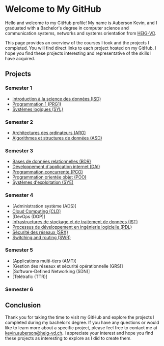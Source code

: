 # Welcome to My GitHub

Hello and welcome to my GitHub profile! My name is Auberson Kevin, and I graduated with a Bachelor's degree in computer science and communication systems, networks and systems orientation from [HEIG-VD](https://heig-vd.ch/).

This page provides an overview of the courses I took and the projects I completed. You will find direct links to each project hosted on my GitHub. I hope you find these projects interesting and representative of the skills I have acquired.

## Projects
### Semester 1
- [Introduction à la science des données (ISD)](https://github.com/kevinAuberson/ISD)
- [Programmation 1 (PRG1)](https://github.com/kevinAuberson/PRG1)
- [Systèmes logiques (SYL)](https://github.com/kevinAuberson/SYL)
### Semester 2
- [Architectures des ordinateurs (ARO)](https://github.com/kevinAuberson/ARO)
- [Algorithmes et structures de données (ASD)](https://github.com/kevinAuberson/ASD)
### Semester 3
- [Bases de données relationnelles (BDR)](https://github.com/kevinAuberson/BDR)
- [Développement d'application internet (DAI)](https://github.com/kevinAuberson/DAI)
- [Programmation concurrente (PCO)](https://github.com/kevinAuberson/PCO)
- [Programmation orientée objet (POO)](https://github.com/kevinAuberson/POO)
- [Systèmes d'exploitation (SYE)](https://github.com/kevinAuberson/SYE)
### Semester 4
- [Administration système (ADS)]
- [Cloud Computing (CLD)]()
- [DevOps (DOP)]
- [Infrastructures de stockage et de traitement de données (IST)]()
- [Processus de développement en ingénierie logicielle (PDL)]()
- [Sécurité des réseaux (SRX)]()
- [Switching and routing (SWR)]()
### Semester 5
- [Applications multi-tiers (AMT)]
- [Gestion des réseaux et sécurité opérationnelle (GRS)]
- [Software-Defined Networking (SDN)]
- [Télétrafic (TTR)]
### Semester 6
## Conclusion

Thank you for taking the time to visit my GitHub and explore the projects I completed during my bachelor’s degree. If you have any questions or would like to learn more about a specific project, please feel free to contact me at kevin.auberson@heig-vd.ch. I appreciate your interest and hope you find these projects as interesting to explore as I did to create them.
